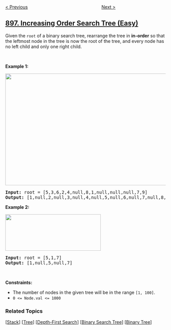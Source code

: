 <!--|This file generated by command(leetcode description); DO NOT EDIT.    |-->
<!--+----------------------------------------------------------------------+-->
<!--|@author    awesee <openset.wang@gmail.com>                           |-->
<!--|@link      https://github.com/awesee                                 |-->
<!--|@home      https://github.com/awesee/leetcode                        |-->
<!--+----------------------------------------------------------------------+-->

[< Previous](../monotonic-array "Monotonic Array")
　　　　　　　　　　　　　　　　
[Next >](../bitwise-ors-of-subarrays "Bitwise ORs of Subarrays")

## [897. Increasing Order Search Tree (Easy)](https://leetcode.com/problems/increasing-order-search-tree "递增顺序搜索树")

<p>Given the <code>root</code> of a binary search tree, rearrange the tree in <strong>in-order</strong> so that the leftmost node in the tree is now the root of the tree, and every node has no left child and only one right child.</p>

<p>&nbsp;</p>
<p><strong>Example 1:</strong></p>
<img alt="" src="https://assets.leetcode.com/uploads/2020/11/17/ex1.jpg" style="width: 600px; height: 350px;" />
<pre>
<strong>Input:</strong> root = [5,3,6,2,4,null,8,1,null,null,null,7,9]
<strong>Output:</strong> [1,null,2,null,3,null,4,null,5,null,6,null,7,null,8,null,9]
</pre>

<p><strong>Example 2:</strong></p>
<img alt="" src="https://assets.leetcode.com/uploads/2020/11/17/ex2.jpg" style="width: 300px; height: 114px;" />
<pre>
<strong>Input:</strong> root = [5,1,7]
<strong>Output:</strong> [1,null,5,null,7]
</pre>

<p>&nbsp;</p>
<p><strong>Constraints:</strong></p>

<ul>
	<li>The number of nodes in the given tree will be in the range <code>[1, 100]</code>.</li>
	<li><code>0 &lt;= Node.val &lt;= 1000</code></li>
</ul>

### Related Topics
  [[Stack](../../tag/stack/README.md)]
  [[Tree](../../tag/tree/README.md)]
  [[Depth-First Search](../../tag/depth-first-search/README.md)]
  [[Binary Search Tree](../../tag/binary-search-tree/README.md)]
  [[Binary Tree](../../tag/binary-tree/README.md)]
